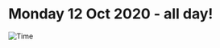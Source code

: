 # Monday 12 Oct 2020 - all day!
![Time](https://github.com/rich-ctm/today/workflows/Time/badge.svg)
